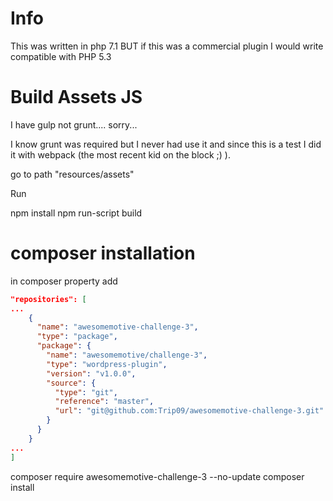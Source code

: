 # Info

This was written in php 7.1 BUT if this was a commercial plugin I would write compatible with PHP 5.3

# Build Assets JS

I have gulp not grunt.... sorry...  

I know grunt was required but I never had use it and since this is a test I did it with 
webpack (the most recent kid on the block ;) ). 


go to path "resources/assets"

Run 

npm install
npm run-script build

# composer installation
in composer property add 
```JSON
"repositories": [
...
    {
      "name": "awesomemotive-challenge-3",
      "type": "package",
      "package": {
        "name": "awesomemotive/challenge-3",
        "type": "wordpress-plugin",
        "version": "v1.0.0",
        "source": {
          "type": "git",
          "reference": "master",
          "url": "git@github.com:Trip09/awesomemotive-challenge-3.git"
        }
      }
    }
...
]
```

composer require awesomemotive-challenge-3 --no-update
composer install